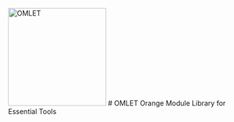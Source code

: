 <img width="200" height="200" alt="OMLET" src="https://github.com/user-attachments/assets/91736a70-92d3-439e-a0d6-40c94afe411d" />
# OMLET
Orange Module Library for Essential Tools
